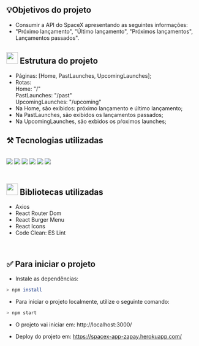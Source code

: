 ## 💡Objetivos do projeto

- Consumir a API do SpaceX apresentando
as seguintes informações:
- "Próximo lançamento", "Último lançamento", "Próximos lançamentos", Lançamentos passados".

## <img src="https://img.icons8.com/cotton/64/000000/home--v2.png" width="30px"/> Estrutura do projeto

- Páginas: [Home, PastLaunches, UpcomingLaunches];
- Rotas: <br>
Home: "/" <br>
PastLaunches: "/past" <br>
UpcomingLaunches: "/upcoming"
- Na Home, são exibidos: próximo lançamento e último lançamento;
- Na PastLaunches, são exibidos os lançamentos passados;
- Na UpcomingLaunches, são exbidos os pŕoximos launches; <br>

##  ⚒️ Tecnologias utilizadas
<br>
  <img src="https://img.shields.io/badge/-HTML-E34F26?style=flat-square&logo=html5&logoColor=white">
  <img src="https://img.shields.io/badge/-CSS-1572B6?style=flat-square&logo=css3&logoColor=white">
  <img src="https://img.shields.io/badge/-JavaScript-yellow?style=flat-square&logo=JavaScript&logoColor=white">
  <img src="https://img.shields.io/badge/-React-61DAFB?style=flat-square&logo=React&logoColor=black">
  <img src="https://img.shields.io/badge/-Hooks-61DAFB?style=flat-square&logo=React&logoColor=black">
  <img src="https://img.shields.io/badge/-Git-F05032?style=flat-square&logo=git&logoColor=white">
<br>
<br>

## <img src="https://img.icons8.com/dusk/64/000000/book.png" width="30px" /> Bibliotecas utilizadas

- Axios
- React Router Dom
- React Burger Menu
- React Icons
- Code Clean: ES Lint 
<br>

## ✅ Para iniciar o projeto
  
 - Instale as dependências:
 
```bash
> npm install
```

 - Para iniciar o projeto localmente, utilize o seguinte comando:
 
 ```bash
> npm start
```

 - O projeto vai iniciar em: http://localhost:3000/

 - Deploy do projeto em: https://spacex-app-zapay.herokuapp.com/